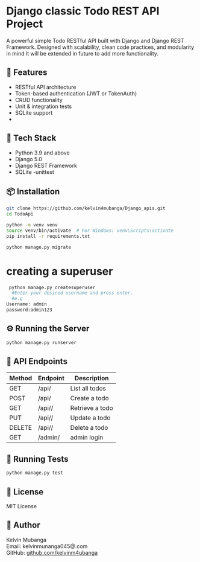 # Django classic Todo REST API Project

A powerful simple Todo RESTful API built with Django and Django REST Framework. Designed with scalability, clean code practices, and modularity in mind it will be extended in future to add more functionality.

## 🚀 Features

- RESTful API architecture
- Token-based authentication (JWT or TokenAuth)
- CRUD functionality
- Unit & integration tests
- SQLite support
- 

## 🔧 Tech Stack

- Python 3.9 and above
- Django 5.0
- Django REST Framework
- SQLite 
-unittest

## 📦 Installation

```bash
git clone https://github.com/kelvin4mubanga/Django_apis.git
cd TodoApi

python -m venv venv
source venv/bin/activate  # For Windows: venv\Scripts\activate
pip install -r requirements.txt

python manage.py migrate
```

# creating a superuser

```bash
 python manage.py createsuperuser
  #Enter your desired username and press enter.
  #e.g
Username: admin
password:admin123


```


## ⚙️ Running the Server

```bash
python manage.py runserver
```





## 🔗 API Endpoints

| Method | Endpoint | Description |
|--------|----------|-------------|
| GET    | /api/ | List all todos |
| POST   | /api/ | Create a todo|
| GET    | /api/<id>/ | Retrieve a todo |
| PUT    | /api/<id>/ | Update a todo |
| DELETE | /api/<id>/ | Delete a todo |
| GET    | /admin/ | admin login |


## 🧪 Running Tests

```bash
python manage.py test
```



## 📄 License

MIT License

## 👤 Author

Kelvin Mubanga  
Email: kelvinmunanga045@.com  
GitHub: [github.com/kelvinm4ubanga](https://github.com/kelvin4mubanga)


